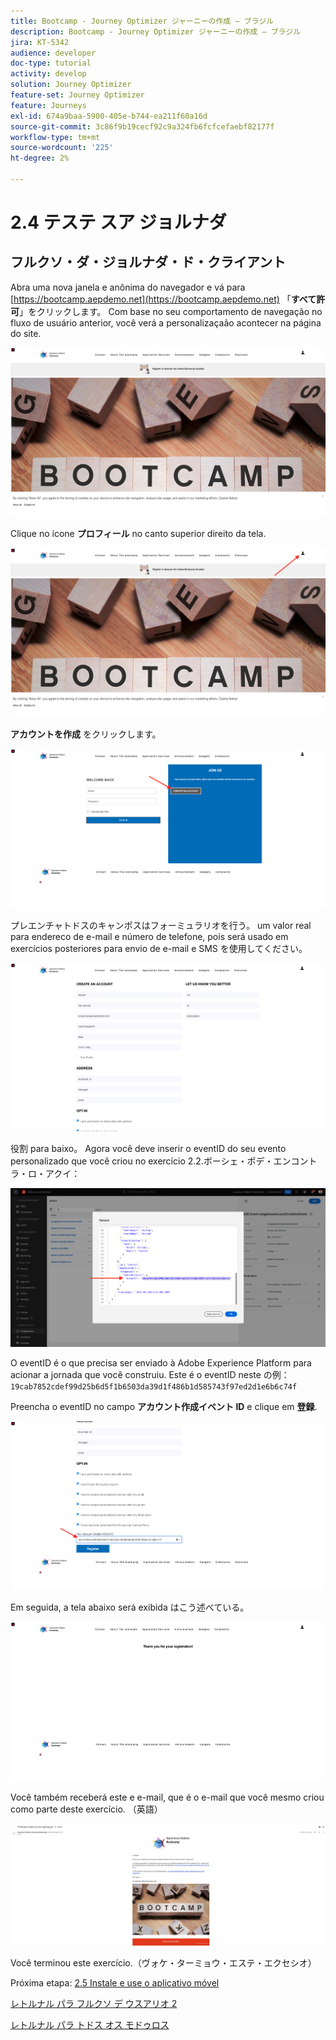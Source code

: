 ```yaml
---
title: Bootcamp - Journey Optimizer ジャーニーの作成 – ブラジル
description: Bootcamp - Journey Optimizer ジャーニーの作成 – ブラジル
jira: KT-5342
audience: developer
doc-type: tutorial
activity: develop
solution: Journey Optimizer
feature-set: Journey Optimizer
feature: Journeys
exl-id: 674a9baa-5900-405e-b744-ea211f60a16d
source-git-commit: 3c86f9b19cecf92c9a324fb6fcfcefaebf82177f
workflow-type: tm+mt
source-wordcount: '225'
ht-degree: 2%

---
```


# 2.4 テステ スア ジョルナダ

## フルクソ・ダ・ジョルナダ・ド・クライアント

Abra uma nova janela e anônima do navegador e vá para [https://bootcamp.aepdemo.net](https://bootcamp.aepdemo.net) 「**すべて許可**」をクリックします。 Com base no seu comportamento de navegação no fluxo de usuário anterior, você verá a personalizaçaão acontecer na página do site.

![DSN](./images/web8a.png)

Clique no ícone **プロフィール** no canto superior direito da tela.

![デモ](./images/web8b.png)

**アカウントを作成** をクリックします。

![デモ](./images/pv5.png)

プレエンチャトドスのキャンポスはフォーミュラリオを行う。 um valor real para endereco de e-mail e número de telefone, pois será usado em exercícios posteriores para envio de e-mail e SMS を使用してください。

![デモ](./images/pv7a.png)

役割 para baixo。 Agora você deve inserir o eventID do seu evento personalizado que você criou no exercício 2.2.ボーシェ・ポデ・エンコントラ・ロ・アクイ：

![ACOP](./images/payloadeventID.png)

O eventID é o que precisa ser enviado à Adobe Experience Platform para acionar a jornada que você construiu. Este é o eventID neste の例：
`19cab7852cdef99d25b6d5f1b6503da39d1f486b1d585743f97ed2d1e6b6c74f`

Preencha o eventID no campo **アカウント作成イベント ID** e clique em **登録**.

![デモ](./images/pv8a.png)

Em seguida, a tela abaixo será exibida はこう述べている。

![デモ](./images/pv9.png)

Você também receberá este e e-mail, que é o e-mail que você mesmo criou como parte deste exercício. （英語）

![デモ](./images/pv10a.png)

Você terminou este exercício.（ヴォケ・ターミョウ・エステ・エクセシオ）

Próxima etapa: [2.5 Instale e use o aplicativo móvel](./ex5.md)

[レトルナル パラ フルクソ デ ウスアリオ 2](./uc2.md)

[レトルナル パラ トドス オス モドゥロス](../../overview.md)
